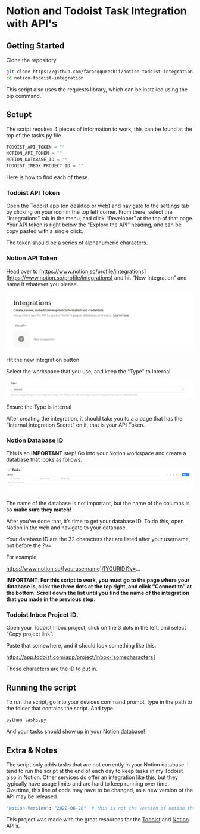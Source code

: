 # Notion and Todoist Task Integration with API's

## Getting Started

Clone the repository. 

```bash
git clone https://github.com/farooqqureshii/notion-todoist-integration.git
cd notion-todoist-integration
```

This script also uses the requests library, which can be installed using the pip command. 

## Setupt

The script requires 4 pieces of information to work, this can be found at the top of the tasks.py file.

```python
TODOIST_API_TOKEN = ""
NOTION_API_TOKEN = ""
NOTION_DATABASE_ID = ""
TODOIST_INBOX_PROJECT_ID = ""  
```

Here is how to find each of these. 

### Todoist API Token

Open the Todoist app (on desktop or web) and navigate to the settings tab by clicking on your icon in the top left corner. From there, select the “Integrations” tab in the menu, and click “Developer” at the top of that page. Your API token is right below the “Explore the API” heading, and can be copy pasted with a single click. 

The token should be a series of alphanumeric characters. 

### Notion API Token

Head over to [https://www.notion.so/profile/integrations](https://www.notion.so/profile/integrations) and hit “New Integration” and name it whatever you please.

![Hit the new integration button ](images/integration.png)

Hit the new integration button 

Select the workspace that you use, and keep the “Type” to Internal. 

![Ensure the Type is internal](images/type.png)

Ensure the Type is internal

After creating the integration, it should take you to a a page that has the “Internal Integration Secret” on it, that is your API Token.

### Notion Database ID

This is an **IMPORTANT** step! Go into your Notion workspace and create a database that looks as follows. 

![Database Setup](images/db.png)

The name of the database is not important, but the name of the columns is, so **make sure they match!** 

After you’ve done that, it’s time to get your database ID. To do this, open Notion in the web and navigate to your database. 

Your database ID are the 32 characters that are listed after your username, but before the ?v=

For example: 

https://www.notion.so/[yourusername]/[YOURID]?v=...

**IMPORTANT: For this script to work, you must go to the page where your database is, click the three dots at the top right, and click “Connect to” at the bottom. Scroll down the list until you find the name of the integration that you made in the previous step.**

### Todoist Inbox Project ID.

Open your Todoist Inbox project, click on the 3 dots in the left, and select “Copy project link”. 

Paste that somewhere, and it should look something like this. 

https://app.todoist.com/app/project/inbox-[somecharacters] 

Those characters are the ID to put in.

## Running the script

To run the script, go into your devices command prompt, type in the path to the folder that contains the script. And type. 

```bash
python tasks.py
```

And your tasks should show up in your Notion database!

## Extra & Notes

The script only adds tasks that are not currently in your Notion database. I tend to run the script at the end of each day to keep tasks in my Todoist also in Notion. Other services do offer an integration like this, but they typically have usage limits and are hard to keep running over time. Overtime, this line of code may have to be changed, as a new version of the API may be released. 

```bash
"Notion-Version": "2022-06-28"  # this is not the version of notion that you are on, but rather the api version -see the readme file for more
```

This project was made with the great resources for the [Todoist](https://developer.todoist.com/guides/#developing-with-todoist) and [Notion](https://developers.notion.com/)  API’s.
